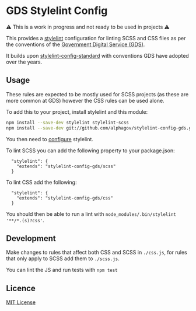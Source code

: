 # GDS Stylelint Config

⚠ This is a work in progress and not ready to be used in projects ⚠️

This provides a [stylelint](https://stylelint.io/) configuration for linting
SCSS and CSS files as per the conventions of the [Government Digital Service
(GDS)](https://www.gov.uk/government/organisations/government-digital-service).

It builds upon [stylelint-config-standard][] with conventions GDS have adopted
over the years.

[stylelint-config-standard]: https://github.com/stylelint/stylelint-config-standard

## Usage

These rules are expected to be mostly used for SCSS projects (as these are more
common at GDS) however the CSS rules can be used alone.

To add this to your project, install stylelint and this module:

```bash
npm install --save-dev stylelint stylelint-scss
npm install --save-dev git://github.com/alphagov/stylelint-config-gds.git
```

You then need to [configure](https://stylelint.io/user-guide/configure)
stylelint.

To lint SCSS you can add the following property to your package.json:

```
  "stylelint": {
    "extends": "stylelint-config-gds/scss"
  }
```

To lint CSS add the following:

```
  "stylelint": {
    "extends": "stylelint-config-gds/css"
  }
```

You should then be able to run a lint with
`node_modules/.bin/stylelint '**/*.(s)?css'`.

## Development

Make changes to rules that affect both CSS and SCSS in `./css.js`, for rules
that only apply to SCSS add them to `./scss.js`.

You can lint the JS and run tests with `npm test`

## Licence

[MIT License](LICENCE)

